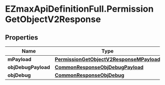 # EZmaxApiDefinitionFull.PermissionGetObjectV2Response

## Properties

Name | Type | Description | Notes
------------ | ------------- | ------------- | -------------
**mPayload** | [**PermissionGetObjectV2ResponseMPayload**](PermissionGetObjectV2ResponseMPayload.md) |  | 
**objDebugPayload** | [**CommonResponseObjDebugPayload**](CommonResponseObjDebugPayload.md) |  | [optional] 
**objDebug** | [**CommonResponseObjDebug**](CommonResponseObjDebug.md) |  | [optional] 



